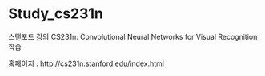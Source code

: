 # Study_cs231n
스탠포드 강의 CS231n: Convolutional Neural Networks for Visual Recognition 학습


홈페이지 : http://cs231n.stanford.edu/index.html
